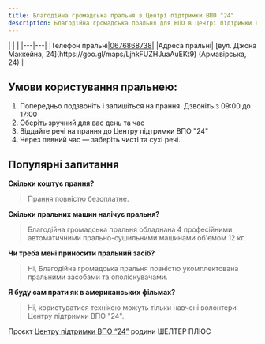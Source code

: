 ```yaml
---
title: Благодійна громадська пральня в Центрі підтримки ВПО "24"
description: Благодійна громадська пральня для ВПО в Центрі підтримки ВПО "24" Благодійного фонду "Шелтер Плюс" у Кривому Розі за адресою вулиця Маккейна, 24 
---
```


<div class="centers--block">
|   |   |
|---|---|
|Телефон пральні|<a href="tel:0676868738">0676868738</a>|
|Адреса пральні| [вул. Джона Маккейна, 24](https://goo.gl/maps/LjhkFUZHJuaAuEKt9) (Армавірська, 24)  |
</div>

## Умови користування пральнею: 
1. Попередньо подзвоніть і запишіться на прання. Дзвоніть з 09:00 до 17:00
2. Оберіть зручний для вас день та час
3. Віддайте речі на прання до Центру підтримки ВПО "24"
4. Через певний час — заберіть чисті та сухі речі.

## Популярні запитання
**Скільки коштує прання?**
>Прання повністю безоплатне.

**Скільки пральних машин налічує пральня?** 
>Благодійна громадська пральня обладнана 4 професійними автоматичними прально-сушильними машинами об'ємом 12 кг.

**Чи треба мені приносити пральний засіб?**
>Ні, Благодійна громадська пральня повністю укомплектована пральними засобами та ополіскувачами.

**Я буду сам прати як в американських фільмах?** 
>Ні, користуватися технікою можуть тільки навчені волонтери Центру підтримки ВПО "24".

Проєкт [Центру підтримки ВПО “24”](https://vpo.wiki/center/vpo24/) родини ШЕЛТЕР ПЛЮС